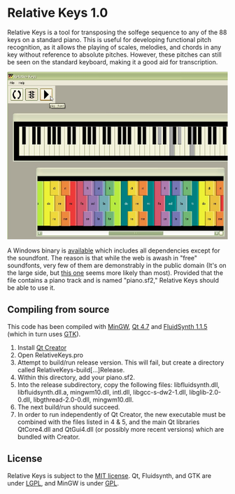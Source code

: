 # Relative Keys 1.0

Relative Keys is a tool for transposing the solfege sequence to any of the 88 keys on a standard piano. This is useful for developing functional pitch recognition, as it allows the playing of scales, melodies, and chords in any key without reference to absolute pitches. However, these pitches can still be seen on the standard keyboard, making it a good aid for transcription.


![screenshot](./relkeys_screenshot.jpg)


A Windows binary is [available](http://www.jay-davis.net/projects/relkeys.html) which includes all dependencies except for the soundfont. The reason is that while the web is awash in "free" soundfonts, very few of them are demonstrably in the public domain (It's on the large side, but [this one](http://www.schristiancollins.com/generaluser.php) seems more likely than most). Provided that the file contains a piano track and is named "piano.sf2," Relative Keys should be able to use it.


## Compiling from source

This code has been compiled with [MinGW](http://www.mingw.org/), [Qt 4.7](http://www.qt.io/developers/) and [FluidSynth 1.1.5](http://www.fluidsynth.org/) (which in turn uses [GTK](http://www.gtk.org/)).

1. Install [Qt Creator](https://www.qt.io/download-open-source/#section-6)
2. Open RelativeKeys.pro
3. Attempt to build/run release version. This will fail, but create a directory called RelativeKeys-build[...]Release.
4. Within this directory, add your piano.sf2.
5. Into the release subdirectory, copy the following files: libfluidsynth.dll, libfluidsynth.dll.a, mingwm10.dll, intl.dll, libgcc-s-dw2-1.dll, libglib-2.0-0.dll, libgthread-2.0-0.dll, mingwm10.dll.
6. The next build/run should succeed.
7. In order to run independently of Qt Creator, the new executable must be combined with the files listed in 4 & 5, and the main Qt libraries QtCore4.dll and QtGui4.dll (or possibly more recent versions) which are bundled with Creator.


## License

Relative Keys is subject to the [MIT license](http://opensource.org/licenses/MIT). Qt, Fluidsynth, and GTK are under [LGPL](https://www.gnu.org/copyleft/lesser.html), and MinGW is under [GPL](https://gnu.org/licenses/gpl.html). 


